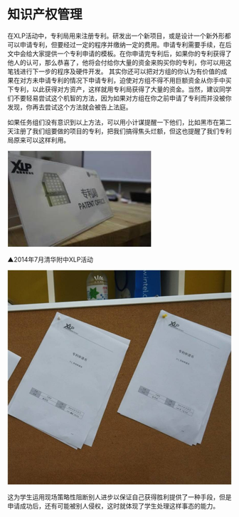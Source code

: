 # 知识产权管理

在XLP活动中，专利局用来注册专利。研发出一个新项目，或是设计一个新外形都可以申请专利，但要经过一定的程序并缴纳一定的费用。申请专利需要手续，在后文中会给大家提供一个专利申请的模板。在你申请完专利后，如果你的专利获得了他人的认可，那么恭喜了，他将会付给你大量的资金来购买你的专利，你可以用这笔钱进行下一步的程序及硬件开发。
其实你还可以把对方组的你认为有价值的成果在对方未申请专利的情况下申请专利，迫使对方组不得不用巨额资金从你手中买下专利，以此获得对方资产，这样就用专利局获得了大量的资金。当然，建议同学们不要轻易尝试这个机智的方法，因为如果对方组在你之前申请了专利而并没被你发现，你再去尝试这个方法就会被告上法庭。

如果任务组们没有意识到以上方法，可以用小计谋提醒一下他们，比如黑市在第二天注册了我们组要做的项目的专利，把我们搞得焦头烂额，但这也提醒了我们专利局原来可以这样利用。

![0](../assets/execution/knowledge_management/01.jpg)

▲2014年7月清华附中XLP活动

![0](../assets/execution/knowledge_management/00.jpg)

这为学生运用现场策略性阻断别人进步以保证自己获得胜利提供了一种手段，但是申请成功后，还有可能被别人侵权，这时就体现了学生处理这样事态的能力。
